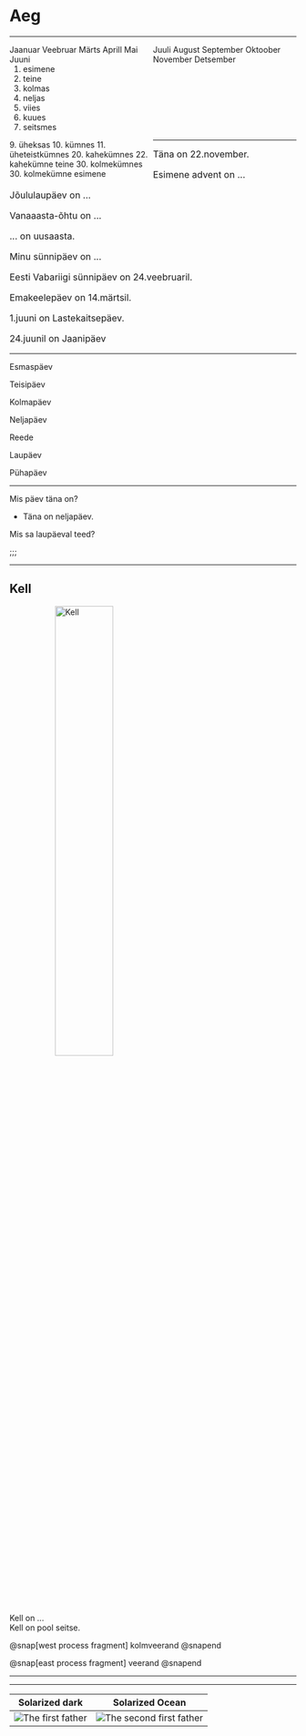 # Aeg

---
<div style="text-align: left; float: left; width: 50%;">
Jaanuar  
Veebruar  
Märts  
Aprill  
Mai  
Juuni  
</div>

<div style="text-align: left; float: left; width: 50%;">
Juuli  
August  
September  
Oktoober  
November  
Detsember
</div>

---

1. esimene  
2. teine  
3. kolmas  
4. neljas  
5. viies  
6. kuues  
7. seitsmes

<div style="text-align: left; float: left; width: 50%;">
<span>9. üheksas</span>
<span>10. kümnes</span>
<span>11. üheteistkümnes</span>
<span>20. kahekümnes</span>
<span>22. kahekümne teine</span>
<span>30. kolmekümnes</span>
<span>30. kolmekümne esimene</span>
</div>


---
<div style="font-size: 1rem;">
Täna on 22.november.

Esimene advent on ...

Jõululaupäev on ...

Vanaaasta-õhtu on ...

 ... on uusaasta.

Minu sünnipäev on ...

Eesti Vabariigi sünnipäev on 24.veebruaril.

Emakeelepäev on 14.märtsil.

1.juuni on Lastekaitsepäev.

24.juunil on Jaanipäev
</div>

---

Esmaspäev

Teisipäev

Kolmapäev

Neljapäev

Reede

Laupäev

Pühapäev

---

Mis päev täna on?

- Täna on neljapäev.

Mis sa laupäeval teed?

;;;


---
## Kell
<img alt="Kell" src="https://proxy.duckduckgo.com/iu/?u=https%3A%2F%2Fll-us-i5.wal.co%2Fasr%2F2f10e09c-a676-465b-92a9-bdf0f1c7221e_1.aca3f7afc69e0aa13cc8996fee833245.jpeg-1c40199e0c62260cd7359d6239220f62e2241194-optim-2000x2000.jpg&f=1" style="width: 45%; margin-left: 5rem; border: none; background: none; box-shadow: none;" />

Kell on ...   
Kell on pool seitse.

@snap[west process fragment]
kolmveerand
@snapend

@snap[east process fragment]
veerand
@snapend




---

---

Solarized dark             |  Solarized Ocean
:-------------------------:|:-------------------------:
![The first father][First Father]  |  ![The second first father][Second Father]

[First Father]: http://octodex.github.com/images/founding-father.jpg
[Second Father]: http://octodex.github.com/images/foundingfather_v2.png
